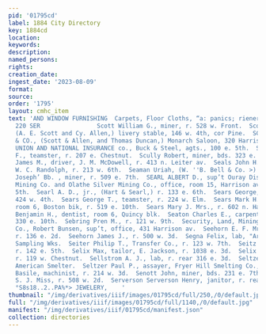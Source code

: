 ```yaml
---
pid: '01795cd'
label: 1884 City Directory
key: 1884cd
location: 
keywords: 
description: 
named_persons: 
rights: 
creation_date: 
ingest_date: '2023-08-09'
format: 
source: 
order: '1795'
layout: cmhc_item
text: 'AND WINDOW FURNISHING  Carpets, Floor Cloths, “a: panics; riener & smiths.  SCO
  220 SER                Scott William G., miner, r. 528 w. Front.  Scott & Allen,
  (A. E. Scott and Cy. Allen,) livery stable, 146 w. 4th, cor Pine.  SCOTT & ALLEN
  & CO., (Scott & Allen, and Thomas Duncan,) Monarch Saloon, 320 Harrison av.  SCOTTISH
  UNION AND NATIONAL INSURANCE co., Buck & Steel, agts., 100 e. 5th.  Scudder Benjamin
  F., teamster, r. 207 e. Chestnut.  Scully Robert, miner, bds. 323 e. 6th.  Seacord
  James M., driver, J. M. McDowell, r. 413 n. Leiter av.  Seals John H., col’d, barber,
  W. C. Randolph, r. 213 w. 6th.  Seaman Uriah, (W. ''B. Bell & Co. >) ¥. 125 w. 4th.  Search
  Joseph’ Bb. , miner, r. 509 e. 7th.  SEARL ALBERT D., sup’t Ouray Discovery and
  Mining Co. and Olathe Silver Mining Co., office, room 15, Harrison av., nw. cor.
  5th.  Searl A. D., jr., (Hart & Searl,) r. 133 e. 6th.  Sears George, miner, r.
  424 w. 4th.  Sears George T., teamster, r. 224 w. Elm.  Sears Mark H., physician,
  room 6, Boston bik, r. 519 e. 10th.  Sears Mary J. Mrs., r. 602 n. Hazel.  Seaton
  Benjamin H., dentist, room 6, Quincy blk.  Seaton Charles E., carpenter, r. rear
  330 e. 10th.  Sebring Pren M., r. 121 w. 9th.  Security, Land, Mining and Improvement
  Co., Robert Bunsen, sup’t, office, 431 Harrison av.  Seehorn E. F. Mrs.» boarding,
  r. 136 e. 2d.  Seehorn James J., r. 500 w. 3d.  Segna Felix, lab, "Arkansas Valley
  Sampling Wks.  Seiter Philip T., Transfer Co., r. 123 w. 7th.  Seitz Amanda Miss,
  r. 142 e. 5th.  Selix Max, tailor, E. Jackson, r. 1038 e. 3d.  Selix S., tailor,
  r. 119 w. Chestnut.  Sellstrom A. J., lab, r. rear 316 e. 3d.  Seltzer Henry, lab,
  American Smelter.  Seltzer Paul P., assayer, Fryer Hill Smelting Co., r. at works.  Senez
  Basile, machinist, r. 214 w. 3d.  Senott John, miner, bds. 231 e. 7th.  Serrels
  S. J. Miss, r. 508 w. 2d.  Serverson Serverson Henry, janitor, r. rear 112 e. 6th.  DIAMONDS,
  °S8s18..2..PA%*> JEWELERY,    '
thumbnail: "/img/derivatives/iiif/images/01795cd/full/250,/0/default.jpg"
full: "/img/derivatives/iiif/images/01795cd/full/1140,/0/default.jpg"
manifest: "/img/derivatives/iiif/01795cd/manifest.json"
collection: directories
---
```

